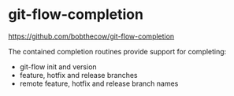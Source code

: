 # git-flow-completion

https://github.com/bobthecow/git-flow-completion

The contained completion routines provide support for completing:

- git-flow init and version
- feature, hotfix and release branches
- remote feature, hotfix and release branch names